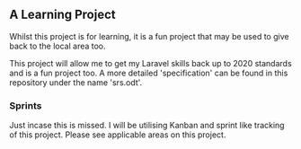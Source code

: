 ## A Learning Project

Whilst this project is for learning, it is a fun project that may be used to give back to the local area too.

This project will allow me to get my Laravel skills back up to 2020 standards and is a fun project too. A more detailed 'specification' can be found in this repository under the name 'srs.odt'.

### Sprints
Just incase this is missed. I will be utilising Kanban and sprint like tracking of this project. Please see applicable areas on this project.